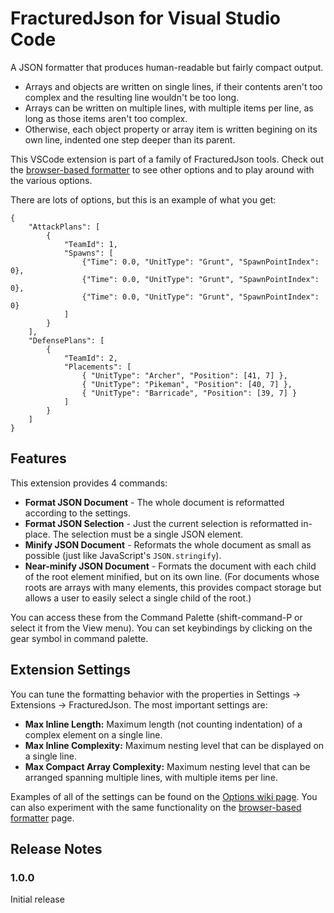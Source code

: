 # FracturedJson for Visual Studio Code

A JSON formatter that produces human-readable but fairly compact output.

* Arrays and objects are written on single lines, if their contents aren't too complex and the resulting line wouldn't be too long.
* Arrays can be written on multiple lines, with multiple items per line, as long as those items aren't too complex.
* Otherwise, each object property or array item is written begining on its own line, indented one step deeper than its parent.

This VSCode extension is part of a family of FracturedJson tools.  Check out the [browser-based formatter](https://j-brooke.github.io/FracturedJson/) to see other options and to play around with the various options.

There are lots of options, but this is an example of what you get:

```
{
    "AttackPlans": [
        {
            "TeamId": 1,
            "Spawns": [
                {"Time": 0.0, "UnitType": "Grunt", "SpawnPointIndex": 0},
                {"Time": 0.0, "UnitType": "Grunt", "SpawnPointIndex": 0},
                {"Time": 0.0, "UnitType": "Grunt", "SpawnPointIndex": 0}
            ]
        }
    ],
    "DefensePlans": [
        {
            "TeamId": 2,
            "Placements": [
                { "UnitType": "Archer", "Position": [41, 7] },
                { "UnitType": "Pikeman", "Position": [40, 7] },
                { "UnitType": "Barricade", "Position": [39, 7] }
            ]
        }
    ]
}
```

## Features

This extension provides 4 commands:

* **Format JSON Document** - The whole document is reformatted according to the settings.
* **Format JSON Selection** - Just the current selection is reformatted in-place.  The selection must be a single JSON element.
* **Minify JSON Document** - Reformats the whole document as small as possible (just like JavaScript's `JSON.stringify`).
* **Near-minify JSON Document** - Formats the document with each child of the root element minified, but on its own line.  (For documents whose roots are arrays with many elements, this provides compact storage but allows a user to easily select a single child of the root.)

You can access these from the Command Palette (shift-command-P or select it from the View menu).  You can set keybindings by clicking on the gear symbol in command palette.

## Extension Settings

You can tune the formatting behavior with the properties in Settings -> Extensions -> FracturedJson.  The most important settings are:

* **Max Inline Length:** Maximum length (not counting indentation) of a complex element on a single line.
* **Max Inline Complexity:** Maximum nesting level that can be displayed on a single line.
* **Max Compact Array Complexity:** Maximum nesting level that can be arranged spanning multiple lines, with multiple items per line.

Examples of all of the settings can be found on the [Options wiki page](https://github.com/j-brooke/FracturedJson/wiki/Options).  You can also experiment with the same functionality on the [browser-based formatter](https://j-brooke.github.io/FracturedJson/) page.

## Release Notes

### 1.0.0

Initial release